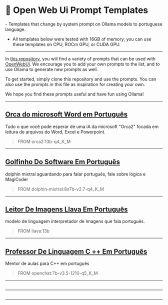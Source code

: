<p align="center"><h1>🧠 Open Web Ui Prompt Templates</h1></p>
- Templates that change by system prompt on Ollama models to portuguese language.

- All templates below were tested with 16GB of memory, you can use these templates on CPU, ROCm GPU, or CUDA GPU.

---

In [this repository](https://www.openwebui.com/m/hotnikq/), you will find a variety of prompts that can be used with [OpenWebUi](https://openwebui.com/). We encourage you to add your own prompts to the list, and to use Ollama to generate new prompts as well.

To get started, simply clone this repository and use the prompts. You can also use the prompts in this file as inspiration for creating your own.

We hope you find these prompts useful and have fun using Ollama!

---

## [Orca do microsoft Word em Português](https://openwebui.com/m/hotnikq/microsoft-orca-2-portugues:latest)
Tudo o que você pode esperar de uma iA da microsoft "Orca2" focada em leitura de arquivos do Word, Excel e Powerpoint.

> FROM orca2:13b-q4_K_M

---

## [Golfinho Do Software Em Português](https://openwebui.com/m/hotnikq/golfinho-do-software-em-portugu%C3%AAs:latest)
dolphin mixtral aguardando para falar português, fale sobre lógica e MagiCoder

> FROM dolphin-mixtral:8x7b-v2.7-q4_K_M

---

## [Leitor De Imagens Llava Em Português](https://openwebui.com/m/hotnikq/leitor-de-imagens-llava-em-portugues:latest)
modelo de linguagem interpretador de Imagens que fala português.
> FROM llava:13b

---

## [Professor De Linguagem C ++ Em Português](https://openwebui.com/m/hotnikq/professor-de-linguagem-c++:latest)
Mentor de aulas para C++ em português

> FROM openchat:7b-v3.5-1210-q5_K_M

---

## 

> 

---

## 

> 

---
